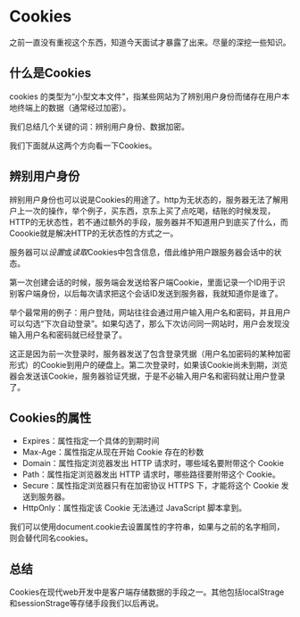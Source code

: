 # Cookies

之前一直没有重视这个东西，知道今天面试才暴露了出来。尽量的深挖一些知识。

## 什么是Cookies

cookies 的类型为“小型文本文件”，指某些网站为了辨别用户身份而储存在用户本地终端上的数据（通常经过加密）。

我们总结几个关键的词：辨别用户身份、数据加密。

我们下面就从这两个方向看一下Cookies。

## 辨别用户身份

辨别用户身份也可以说是Cookies的用途了。http为无状态的，服务器无法了解用户上一次的操作，举个例子，买东西，京东上买了点吃喝，结账的时候发现，HTTP的无状态性，若不通过额外的手段，服务器并不知道用户到底买了什么，而Coookie就是解决HTTP的无状态性的方式之一。

服务器可以*设置*或*读取*Cookies中包含信息，借此维护用户跟服务器会话中的状态。

第一次创建会话的时候，服务端会发送给客户端Cookie，里面记录一个ID用于识别客户端身份，以后每次请求把这个会话ID发送到服务器，我就知道你是谁了。

举个最常用的例子：用户登陆，网站往往会通过用户输入用户名和密码，并且用户可以勾选“下次自动登录”。如果勾选了，那么下次访问同一网站时，用户会发现没输入用户名和密码就已经登录了。

这正是因为前一次登录时，服务器发送了包含登录凭据（用户名加密码的某种加密形式）的Cookie到用户的硬盘上。第二次登录时，如果该Cookie尚未到期，浏览器会发送该Cookie，服务器验证凭据，于是不必输入用户名和密码就让用户登录了。

## Cookies的属性

* Expires：属性指定一个具体的到期时间
* Max-Age：属性指定从现在开始 Cookie 存在的秒数
* Domain：属性指定浏览器发出 HTTP 请求时，哪些域名要附带这个 Cookie
* Path：属性指定浏览器发出 HTTP 请求时，哪些路径要附带这个 Cookie。
* Secure：属性指定浏览器只有在加密协议 HTTPS 下，才能将这个 Cookie 发送到服务器。
* HttpOnly：属性指定该 Cookie 无法通过 JavaScript 脚本拿到。


我们可以使用document.cookie去设置属性的字符串，如果与之前的名字相同，则会替代同名cookies。

## 总结

Cookies在现代web开发中是客户端存储数据的手段之一。其他包括localStrage和sessionStrage等存储手段我们以后再说。